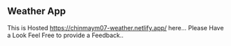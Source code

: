 ## Weather App
 This is Hosted https://chinmaym07-weather.netlify.app/ here...
 Please Have a Look
 Feel Free to provide a Feedback..
